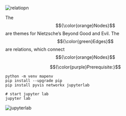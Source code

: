 
![relatiopn](https://github.com/user-attachments/assets/0a667a93-7794-41a7-84f8-7f5293bc4446)

The $${\color{orange}Nodes}$$ are themes for Nietzsche’s Beyond Good and Evil.
The $${\color{green}Edges}$$ are relations, which connect $${\color{orange}Nodes}$$

$${\color{purple}Prerequisite:}$$
```
python -m venv mapenv
pip install --upgrade pip
pip install pyvis networkx jupyterlab

# start jupyter lab
jupyter lab

```
![jupyterlab](https://github.com/user-attachments/assets/198b35c7-c578-457a-9740-6330072325ac)
